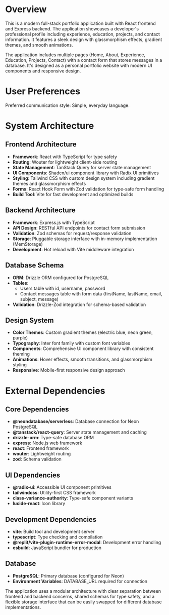 # Overview

This is a modern full-stack portfolio application built with React frontend and Express backend. The application showcases a developer's professional profile including experience, education, projects, and contact information. It features a sleek design with glassmorphism effects, gradient themes, and smooth animations.

The application includes multiple pages (Home, About, Experience, Education, Projects, Contact) with a contact form that stores messages in a database. It's designed as a personal portfolio website with modern UI components and responsive design.

# User Preferences

Preferred communication style: Simple, everyday language.

# System Architecture

## Frontend Architecture
- **Framework**: React with TypeScript for type safety
- **Routing**: Wouter for lightweight client-side routing
- **State Management**: TanStack Query for server state management
- **UI Components**: Shadcn/ui component library with Radix UI primitives
- **Styling**: Tailwind CSS with custom design system including gradient themes and glassmorphism effects
- **Forms**: React Hook Form with Zod validation for type-safe form handling
- **Build Tool**: Vite for fast development and optimized builds

## Backend Architecture
- **Framework**: Express.js with TypeScript
- **API Design**: RESTful API endpoints for contact form submission
- **Validation**: Zod schemas for request/response validation
- **Storage**: Pluggable storage interface with in-memory implementation (MemStorage)
- **Development**: Hot reload with Vite middleware integration

## Database Schema
- **ORM**: Drizzle ORM configured for PostgreSQL
- **Tables**: 
  - Users table with id, username, password
  - Contact messages table with form data (firstName, lastName, email, subject, message)
- **Validation**: Drizzle-Zod integration for schema-based validation

## Design System
- **Color Themes**: Custom gradient themes (electric blue, neon green, purple)
- **Typography**: Inter font family with custom font variables
- **Components**: Comprehensive UI component library with consistent theming
- **Animations**: Hover effects, smooth transitions, and glassmorphism styling
- **Responsive**: Mobile-first responsive design approach

# External Dependencies

## Core Dependencies
- **@neondatabase/serverless**: Database connection for Neon PostgreSQL
- **@tanstack/react-query**: Server state management and caching
- **drizzle-orm**: Type-safe database ORM
- **express**: Node.js web framework
- **react**: Frontend framework
- **wouter**: Lightweight routing
- **zod**: Schema validation

## UI Dependencies
- **@radix-ui**: Accessible UI component primitives
- **tailwindcss**: Utility-first CSS framework
- **class-variance-authority**: Type-safe component variants
- **lucide-react**: Icon library

## Development Dependencies
- **vite**: Build tool and development server
- **typescript**: Type checking and compilation
- **@replit/vite-plugin-runtime-error-modal**: Development error handling
- **esbuild**: JavaScript bundler for production

## Database
- **PostgreSQL**: Primary database (configured for Neon)
- **Environment Variables**: DATABASE_URL required for connection

The application uses a modular architecture with clear separation between frontend and backend concerns, shared schemas for type safety, and a flexible storage interface that can be easily swapped for different database implementations.